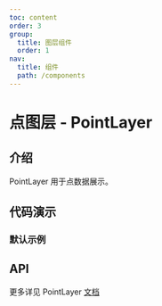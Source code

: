 ```yaml
---
toc: content
order: 3
group:
  title: 图层组件
  order: 1
nav:
  title: 组件
  path: /components
---
```


# 点图层 - PointLayer

## 介绍

PointLayer 用于点数据展示。

## 代码演示

### 默认示例

<code src="./demos/default.tsx"></code>

## API

<API hideTitle></API>

更多详见 PointLayer [文档](https://l7plot.antv.vision/zh/docs/api/composite-layers/point-layer)
